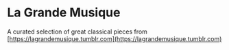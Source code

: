 # La Grande Musique
A curated selection of great classical pieces from [https://lagrandemusique.tumblr.com](https://lagrandemusique.tumblr.com)
